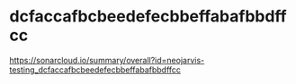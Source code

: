# dcfaccafbcbeedefecbbeffabafbbdffcc
https://sonarcloud.io/summary/overall?id=neojarvis-testing_dcfaccafbcbeedefecbbeffabafbbdffcc
